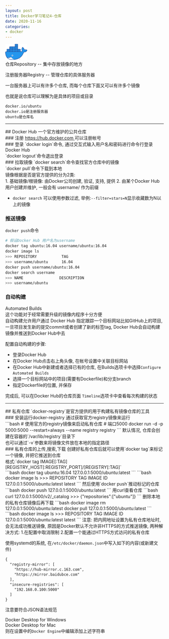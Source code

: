 ```yaml
---
layout: post
title: Docker学习笔记4-仓库
date: 2020-11-16
categories:
- docker
---
```

<img src="/assets/post_image/Moby-logo.png" height=50 weight=50><br>
仓库Repository \-\- 集中存放镜像的地方<br>

注册服务器Registry \-\- 管理仓库的具体服务器<br>

一台服务器上可以有许多个仓库, 而每个仓库下面又可以有许多个镜像<br>

也就是说仓库可以理解为是具体的项目或目录<br>

```
docker.io/ubuntu  
docker.io是注册服务器
ubuntu是仓库名
```
<hr>
## Docker Hub
一个官方维护的公共仓库<br>
### 注册
<a href="https://hub.docker.com"> https://hub.docker.com </a> 可以注册帐号<br>
### 登录
`docker login`命令, 通过交互式输入用户名和密码进行命令行登录Docker Hub<br>
`docker logout`命令退出登录<br>
### 拉取镜像
`docker search`命令查找官方仓库中的镜像<br>
`docker pull`命令下载到本地<br>
镜像根据是否是官方提供的分为2类:<br>
1. 基础镜像/根镜像: 由Docker公司创建, 验证, 支持, 提供
2. 由某个Docker Hub用户创建并维护, 一般会有 username/ 作为前缀

* `docker search` 可以使用参数过滤, 举例:`--filter=stars=N`显示收藏数为N以上的镜像

### 推送镜像
`docker push`命令<br>
```bash
# 假设Docker Hub 用户名为username
docker tag ubuntu:16.04 username/ubuntu:16.04
docker image ls
>>> REPOSITORY           TAG
>>> username/ubuntu      16.04
docker push username/ubuntu:16.04
docker search username
>>> NAME                DESCRIPTION
>>> username/ubuntu
```

### 自动构建
Automated Builds<br>
这个功能对于经常需要升级的镜像内程序十分方便<br>
自动构建允许用户通过 Docker Hub 指定跟踪一个目标网站比如GitHub上的项目, 一旦项目发生新的提交commit或者创建了新的标签tag, Docker Hub会自动构建镜像并推送到Docker Hub中去<br>

配置自动构建的步骤:
* 登录Docker Hub
* 在Docker Hub点击右上角头像, 在帐号设置中关联目标网站
* 在Docker Hub中新建或者选择已有的仓库, 在Builds选项卡中选择`Configure Automated Builds`
* 选择一个目标网站中的项目(需要有Dockerfile)和分支branch
* 指定Dockerfile的位置, 并保存

完成后, 可以在Docker Hub的仓库页面 `Timeline`选项卡中查看每次构建的状态<br>
<hr>
## 私有仓库
`docker-registry`是官方提供的用于构建私有镜像仓库的工具<br>
### 安装运行docker-registry
通过获取官方registry镜像来运行<br>
```bash
# 使用官方的registry镜像来启动私有仓库
# 端口5000
docker run -d -p 5000:5000 --restart=always --name registry registry
```
默认情况, 仓库会创建在容器的`/var/lib/registry`目录下<br>
也可以通过`-v`参数来将镜像文件放在本地的指定路径<br>
### 私有仓库的上传,搜索,下载
创建好私有仓库后就可以使用`docker tag`来标记一个镜像, 并把它推送到仓库<br>
格式:`docker tag IMAGE[:TAG] [REGISTRY_HOST[:REGISTRY_PORT]/]REGISTRY[:TAG]`<br>
```bash
docker tag ubuntu:16.04 127.0.0.1:5000/ubuntu:latest
```
```bash
docker image ls
>>> REPOSITORY                  TAG           IMAGE ID 
127.0.0.1:5000/ubuntu:latest    latest
```
然后使用`docker push`推动标记的仓库
```bash
docker push 127.0.0.1:5000/ubuntu:latest
```
用curl查看仓库
```bash
curl 127.0.0.1:5000/v2/_catalog
>>> {"repositories":["ubuntu"]}
```
删除本地的私有仓库镜像后再下载
```bash
docker image rm 127.0.0.1:5000/ubuntu:latest
docker pull 127.0.0.1:5000/ubuntu:latest
```
```bash
docker image ls
>>> REPOSITORY                  TAG           IMAGE ID 
127.0.0.1:5000/ubuntu:latest    latest
```
注意: 把内网地址设置为私有仓库地址时, 会无法成功推送镜像, 原因是Docker默认不允许非HTTPS的方式推送镜像, 两种解决方式: 1.在配置中取消限制 2.配置一个能通过HTTPS方式访问的私有仓库<br>

使用systemd的系统, 在`/etc/docker/daemon.json`中写入如下的内容(或新建文件)<br>
```
{
  "registry-mirror": [
    "https://hub-mirror.c.163.com",
    "https://mirror.baidubce.com"
  ],
  "insecure-registries": [
    "192.168.0.100:5000"
  ]
}
```
注意要符合JSON语法规范<br>

Docker Desktop for Windows<br>
Docker Desktop for Mac<br>
则在设置中的`Docker Engine`中编辑添加上述字符串<br>

